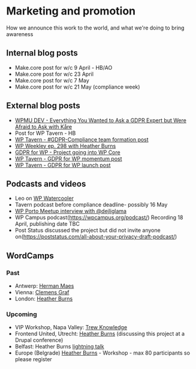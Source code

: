 # Marketing and promotion

How we announce this work to the world, and what we're doing to bring awareness

## Internal blog posts

- Make.core post for w/c 9 April - HB/AO
- Make.core post for w/c 23 April
- Make.core post for w/c 7 May
- Make.core post for w/c 21 May (compliance week)

## External blog posts

- [WPMU DEV - Everything You Wanted to Ask a GDPR Expert but Were Afraid to Ask with Kåre ](https://premium.wpmudev.org/blog/everything-you-wanted-to-ask-a-gdpr-expert-but-were-afraid-to-ask/) 
- Post for WP Tavern - HB
- [WP Tavern - #GDPR-Compliance team formation post](https://wptavern.com/new-team-forms-to-facilitate-gdpr-compliance-in-wordpress-core)
- [WP Weekley ep. 298 with Heather Burns](https://wptavern.com/wpweekly-episode-298-gdpr-user-privacy-and-more-with-heather-burns)
- [GDPR for WP - Project going into WP Core](https://www.gdprwp.com/gdpr-going-into-wordpress-core/)
- [WP Tavern - GDPR for WP momentum post](https://wptavern.com/gdpr-for-wordpress-project-gains-momentum-proposal-receives-positive-response-from-developer-community)
- [WP Tavern - GDPR for WP launch post](https://wptavern.com/gdpr-for-wordpress-project-seeks-to-provide-a-standard-for-plugin-compliance)

## Podcasts and videos

- Leo on [WP Watercooler](https://www.wpwatercooler.com/video/ep269-gdpr-wordpress-what-you-need-to-know/)
- Tavern podcast before compliance deadline- possibly 16 May
- [WP Porto Meetup interview with @dejliglama](https://dejliglama.wordpress.com/2018/02/22/meetup-porto-interview-about-gdpr-for-wp/)
- WP Campus podcast(https://wpcampus.org/podcast/) Recording 18 April, publishing date TBC
- Post Status discussed the project but did not invite anyone on(https://poststatus.com/all-about-your-privacy-draft-podcast/)

## WordCamps

### Past
- Antwerp: [Herman Maes](https://wordpress.tv/2018/04/03/herman-maes-10-wordpress-gdpr-fails/)
- Vienna: [Clemens Graf](https://2018.vienna.wordcamp.org/session/dsgvo-kommt-bist-du-bereit-was-es-ist-warum-es-wichtig-ist-sich-damit-zu-beschaftigen-inkl-best-practices-fur-wordpress-co/)
- London: [Heather Burns](https://2018.london.wordcamp.org/session/getting-your-privacy-notices-ready-for-gdpr/)

### Upcoming
- VIP Workshop, Napa Valley: [Trew Knowledge](https://twitter.com/trewknowledge/status/983451687984750593)
- Frontend United, Utrecht: [Heather Burns](https://www.frontendunited.org/sessions/privacy-data-protection-and-open-source-development) (discussing this project at a Drupal conference)
- Belfast: Heather Burns [lightning talk](https://2018.belfast.wordcamp.org/sessions/#wcorg-session-1650)
- Europe (Belgrade) [Heather Burns](https://2018.europe.wordcamp.org/session/developing-for-privacy-and-data-protection/) - Workshop - max 80 participants so please register
